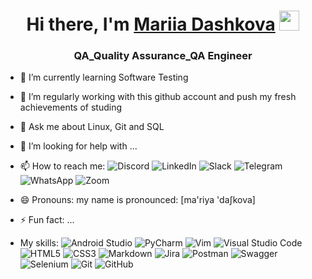 <h1 align="center">Hi there, I'm <a href="Mariia_Dashkova/" target="_blank">Mariia Dashkova</a> 
<img src="https://github.com/blackcater/blackcater/raw/main/images/Hi.gif" height="32"/></h1>
<h3 align="center">QA_Quality Assurance_QA Engineer</h3>

- 🌱 I’m currently learning Software Testing 

- 🔭 I’m regularly working with this github account and push my fresh achievements of studing

- 💬 Ask me about Linux, Git and SQL

- 🤔 I’m looking for help with ...

- 📫 How to reach me: ![Discord](https://img.shields.io/badge/Discord-%235865F2.svg?style=for-the-badge&logo=discord&logoColor=white)
                     ![LinkedIn](https://img.shields.io/badge/linkedin-%230077B5.svg?style=for-the-badge&logo=linkedin&logoColor=white)
                      ![Slack](https://img.shields.io/badge/Slack-4A154B?style=for-the-badge&logo=slack&logoColor=white)
                     ![Telegram](https://img.shields.io/badge/Telegram-2CA5E0?style=for-the-badge&logo=telegram&logoColor=white)
                     ![WhatsApp](https://img.shields.io/badge/WhatsApp-25D366?style=for-the-badge&logo=whatsapp&logoColor=white)
                     ![Zoom](https://img.shields.io/badge/Zoom-2D8CFF?style=for-the-badge&logo=zoom&logoColor=white)
- 😄 Pronouns: my name is pronounced: [ma'riya 'daʃkova]

- ⚡ Fun fact: ...
- My skills: ![Android Studio](https://img.shields.io/badge/Android%20Studio-3DDC84.svg?style=for-the-badge&logo=android-studio&logoColor=white)
![PyCharm](https://img.shields.io/badge/pycharm-143?style=for-the-badge&logo=pycharm&logoColor=black&color=black&labelColor=green)
![Vim](https://img.shields.io/badge/VIM-%2311AB00.svg?style=for-the-badge&logo=vim&logoColor=white)
![Visual Studio Code](https://img.shields.io/badge/Visual%20Studio%20Code-0078d7.svg?style=for-the-badge&logo=visual-studio-code&logoColor=white)
![HTML5](https://img.shields.io/badge/html5-%23E34F26.svg?style=for-the-badge&logo=html5&logoColor=white)
![CSS3](https://img.shields.io/badge/css3-%231572B6.svg?style=for-the-badge&logo=css3&logoColor=white)
![Markdown](https://img.shields.io/badge/markdown-%23000000.svg?style=for-the-badge&logo=markdown&logoColor=white)
![Jira](https://img.shields.io/badge/jira-%230A0FFF.svg?style=for-the-badge&logo=jira&logoColor=white)
![Postman](https://img.shields.io/badge/Postman-FF6C37?style=for-the-badge&logo=postman&logoColor=white)
![Swagger](https://img.shields.io/badge/-Swagger-%23Clojure?style=for-the-badge&logo=swagger&logoColor=white)
![Selenium](https://img.shields.io/badge/-selenium-%43B02A?style=for-the-badge&logo=selenium&logoColor=white)
![Git](https://img.shields.io/badge/git-%23F05033.svg?style=for-the-badge&logo=git&logoColor=white)
![GitHub](https://img.shields.io/badge/github-%23121011.svg?style=for-the-badge&logo=github&logoColor=white)



<!--
**MariaDash/MariaDash** is a ✨ _special_ ✨ repository because its `README.md` (this file) appears on your GitHub profile.

Here are some ideas to get you started:


- 
- 👯 I’m looking to collaborate on ...
- 🤔 I’m looking for help with ...

- 📫 How to reach me: ...

-->

